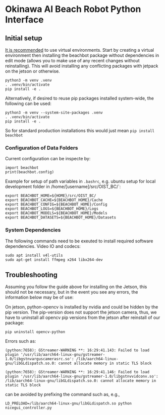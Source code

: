 # Okinawa AI Beach Robot Python Interface

## Initial setup
[It is recommended](https://realpython.com/python-virtual-environments-a-primer/#why-do-you-need-virtual-environments) to use virtual environments. Start by creating a virtual environment then installing the beachbot package without dependencies in edit mode (allows you to make use of any recent changes without reinstalling). This will avoid installing any conflicting packages with jetpack on the jetson or otherwise.
```
python3 -m venv .venv
. .venv/bin/activate
pip install -e .
```

Alternatively, if desired to reuse pip packages installed system-wide, the following can be used:
```
python3 -m venv --system-site-packages .venv
. .venv/bin/activate
pip install -e .
```

So for standard production installations this would just mean `pip install beachbot`


### Configuration of Data Folders
Current configuration can be inspecte by:
```
import beachbot
print(beachbot.config)
```

Example for setup of path variables in `.bashrc`, e.g. ubuntu setup for local development folder in /home/[username]/src/OIST_BC/`:
```
export BEACHBOT_HOME=${HOME}/src/OIST_BC/
export BEACHBOT_CACHE=${BEACHBOT_HOME}/Cache
export BEACHBOT_CONFIG=${BEACHBOT_HOME}/Config
export BEACHBOT_LOGS=${BEACHBOT_HOME}/Logs
export BEACHBOT_MODELS=${BEACHBOT_HOME}/Models
export BEACHBOT_DATASETS=${BEACHBOT_HOME}/Datasets

```




### System Dependencies
The following commands need to be exeuted to install required software dependencies.
Video IO and codecs:
```
sudo apt install v4l-utils
sudo apt-get install ffmpeg x264 libx264-dev
```

## Troubleshooting
Assuming you follow the guide above for installing on the Jetson, this should not be necessary, but in the event you see any errors, the information below may be of use:

On jetson, python-opencv is installed by nvidia and could be hidden by the pip version.
The pip-version does not support the jetson camera, thus, we have to uninstall all opencv pip versions from the jetson after reinstall of our package:
```
pip uninstall opencv-python
```

Errors such as:
```
(python:7658): GStreamer-WARNING **: 16:29:41.143: Failed to load plugin '/usr/lib/aarch64-linux-gnu/gstreamer-1.0/libgstnvarguscamerasrc.so': /lib/aarch64-linux-gnu/libGLdispatch.so.0: cannot allocate memory in static TLS block

(python:7658): GStreamer-WARNING **: 16:29:41.146: Failed to load plugin '/usr/lib/aarch64-linux-gnu/gstreamer-1.0/libgstnvvidconv.so': /lib/aarch64-linux-gnu/libGLdispatch.so.0: cannot allocate memory in static TLS block
```
can be avoided by prefixing the command such as, e.g.,
```
LD_PRELOAD=/lib/aarch64-linux-gnu/libGLdispatch.so python nicegui_controller.py
```
